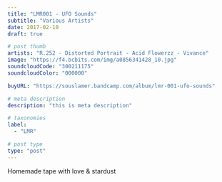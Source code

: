 ```yaml
---
title: "LMR001 - UFO Sounds"
subtitle: "Various Artists"
date: 2017-02-10
draft: true

# post thumb
artists: "R.252 - Distorted Portrait - Acid Flowerzz - Vivance"
image: "https://f4.bcbits.com/img/a0856341428_10.jpg"
soundcloudCode: "300211175"
soundcloudColor: "000000"

buyURL: "https://souslamer.bandcamp.com/album/lmr-001-ufo-sounds"

# meta description
description: "this is meta description"

# taxonomies
label: 
  - "LMR"

# post type
type: "post"
---
```


Homemade tape with love & stardust 